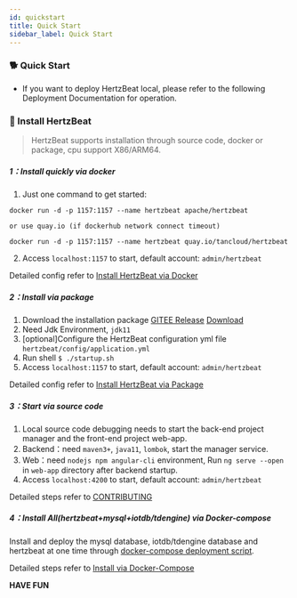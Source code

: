 ```yaml
---
id: quickstart  
title: Quick Start    
sidebar_label: Quick Start    
---
```


### 🐕 Quick Start

- If you want to deploy HertzBeat local, please refer to the following Deployment Documentation for operation.

### 🍞 Install HertzBeat

> HertzBeat supports installation through source code, docker or package, cpu support X86/ARM64.

##### 1：Install quickly via docker

1. Just one command to get started:

```docker run -d -p 1157:1157 --name hertzbeat apache/hertzbeat```

```or use quay.io (if dockerhub network connect timeout)```

```docker run -d -p 1157:1157 --name hertzbeat quay.io/tancloud/hertzbeat```

2. Access `localhost:1157` to start, default account: `admin/hertzbeat`

Detailed config refer to [Install HertzBeat via Docker](https://hertzbeat.com/docs/start/docker-deploy)

##### 2：Install via package

1. Download the installation package [GITEE Release](https://gitee.com/hertzbeat/hertzbeat/releases) [Download](https://hertzbeat.apache.org/docs/download)
2. Need Jdk Environment, `jdk11`
3. [optional]Configure the HertzBeat configuration yml file `hertzbeat/config/application.yml`
4. Run shell `$ ./startup.sh `
5. Access `localhost:1157` to start, default account: `admin/hertzbeat`

Detailed config refer to [Install HertzBeat via Package](https://hertzbeat.com/docs/start/package-deploy)

##### 3：Start via source code

1. Local source code debugging needs to start the back-end project manager and the front-end project web-app.
2. Backend：need `maven3+`, `java11`, `lombok`, start the manager service.
3. Web：need `nodejs npm angular-cli` environment, Run `ng serve --open` in `web-app` directory after backend startup.
4. Access `localhost:4200` to start, default account: `admin/hertzbeat`

Detailed steps refer to [CONTRIBUTING](../others/contributing)   

##### 4：Install All(hertzbeat+mysql+iotdb/tdengine) via Docker-compose   

Install and deploy the mysql database, iotdb/tdengine database and hertzbeat at one time through [docker-compose deployment script](https://github.com/apache/hertzbeat/tree/master/script/docker-compose).

Detailed steps refer to [Install via Docker-Compose](https://github.com/apache/hertzbeat/tree/master/script/docker-compose)

**HAVE FUN**  
